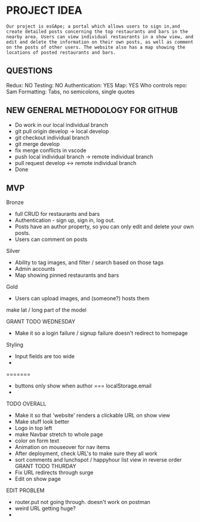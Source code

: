 # PROJECT IDEA

    Our project is esGApe; a portal which allows users to sign in,and create detailed posts concerning the top restaurants and bars in the nearby area. Users can view individual restaurants in a show view, and edit and delete the information on their own posts, as well as comment on the posts of other users. The website also has a map showing the locations of posted restaurants and bars.

## QUESTIONS

Redux: NO
Testing: NO
Authentication: YES
Map: YES
Who controls repo: Sam
Formatting: Tabs, no semicolons, single quotes

## NEW GENERAL METHODOLOGY FOR GITHUB

- Do work in our local individual branch
- git pull origin develop -> local develop
- git checkout individual branch
- git merge develop
- fix merge conflicts in vscode
- push local individual branch -> remote individual branch
- pull request develop <-> remote individual branch
- Done

## MVP

Bronze
- full CRUD for restaurants and bars
- Authentication - sign up, sign in, log out.
- Posts have an author property, so you can only edit and delete your own posts.
- Users can comment on posts

Silver
- Ability to tag images, and filter / search based on those tags
- Admin accounts
- Map showing pinned restaurants and bars

Gold
- Users can upload images, and (someone?) hosts them

make lat / long part of the model



GRANT TODO WEDNESDAY
- Make it so a login failure / signup failure doesn't redirect to homepage


Styling
- Input fields are too wide
- 


=======
- buttons only show when author === localStorage.email
- 


TODO OVERALL
- Make it so that 'website' renders a clickable URL on show view
- Make stuff look better
- Logo in top left
- make Navbar stretch to whole page
- color on form text
- Animation on mouseover for nav items
- After deployment, check URL's to make sure they all work
- sort comments and lunchspot / happyhour list view in reverse order
GRANT TODO THURDAY
- Fix URL redirects through surge
- Edit on show page


EDIT PROBLEM
- router.put not going through. doesn't work on postman
- weird URL getting huge?
- 
